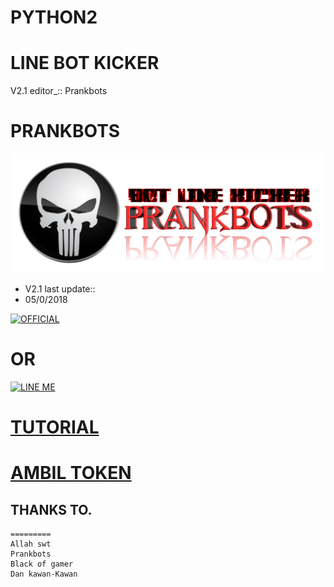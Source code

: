 # PYTHON2

# LINE BOT KICKER
V2.1 editor_::
Prankbots
# PRANKBOTS
![Prankbots](prankbots.png)
- V2.1 last update::
- 05/0/2018



<a href="https://line.me/R/ti/p/%40gnh2780p"><img height="36" border="0" alt="OFFICIAL" src="https://scdn.line-apps.com/n/line_add_friends/btn/en.png"></a>
# OR
<a href="https://line.me/R/ti/p/adiputra.95"><img height="36" border="0" alt="LINE ME" src="https://scdn.line-apps.com/n/line_add_friends/btn/en.png"></a>
# [TUTORIAL](https://www.youtube.com/channel/UCycBrqSWEHdk-slnhUmGWiQ)
# [AMBIL TOKEN](https://youtu.be/NwMYG_jn1HM)
## THANKS TO.
```
=========
Allah swt
Prankbots
Black of gamer
Dan kawan-Kawan
```
